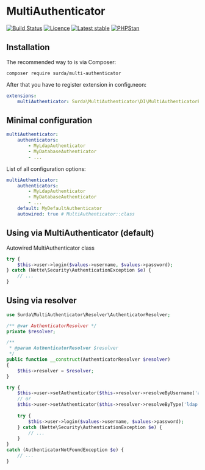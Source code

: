 # MultiAuthenticator

[![Build Status](https://travis-ci.org/surda/multi-authenticator.svg?branch=master)](https://travis-ci.org/surda/multi-authenticator)
[![Licence](https://img.shields.io/packagist/l/surda/multi-authenticator.svg?style=flat-square)](https://packagist.org/packages/surda/multi-authenticator)
[![Latest stable](https://img.shields.io/packagist/v/surda/multi-authenticator.svg?style=flat-square)](https://packagist.org/packages/surda/multi-authenticator)
[![PHPStan](https://img.shields.io/badge/PHPStan-enabled-brightgreen.svg?style=flat)](https://github.com/phpstan/phpstan)

## Installation

The recommended way to is via Composer:

```
composer require surda/multi-authenticator
```

After that you have to register extension in config.neon:

```yaml
extensions:
    multiAuthenticator: Surda\MultiAuthenticator\DI\MultiAuthenticatorExtension
```

## Minimal configuration

```yaml
multiAuthenticator:
    authenticators:
        - MyLdapAuthenticator
        - MyDatabaseAuthenticator
        - ...
```

List of all configuration options:

```yaml
multiAuthenticator:
    authenticators:
        - MyLdapAuthenticator
        - MyDatabaseAuthenticator
        - ...
    default: MyDefaultAuthenticator
    autowired: true # MultiAuthenticator::class
```

## Using via MultiAuthenticator (default)

Autowired MultiAuthenticator class

```php
try {
    $this->user->login($values->username, $values->password);
} catch (Nette\Security\AuthenticationException $e) {
    // ...
}
```

## Using via resolver

```php
use Surda\MultiAuthenticator\Resolver\AuthenticatorResolver;

/** @var AuthenticatorResolver */
private $resolver;

/**
 * @param AuthenticatorResolver $resolver
 */
public function __construct(AuthenticatorResolver $resolver)
{
    $this->resolver = $resolver;
}

try {
    $this->user->setAuthenticator($this->resolver->resolveByUsername('ad.domain.com\myusername'));
    // or
    $this->user->setAuthenticator($this->resolver->resolveByType('ldap'));
    
    try {
        $this->user->login($values->username, $values->password);
    } catch (Nette\Security\AuthenticationException $e) {
        // ...
    }
}
catch (AuthenticatorNotFoundException $e) {
    // ...
}
```

